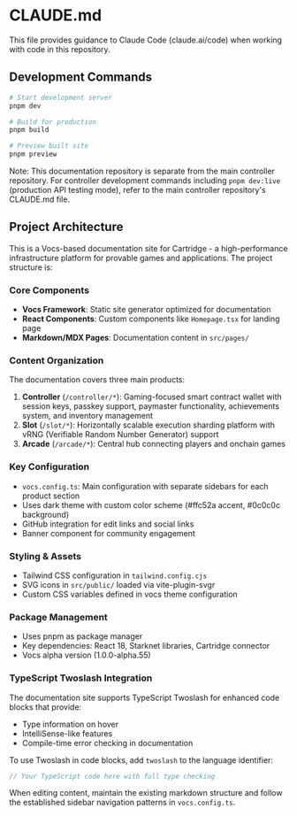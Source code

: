 # CLAUDE.md

This file provides guidance to Claude Code (claude.ai/code) when working with code in this repository.

## Development Commands

```bash
# Start development server
pnpm dev

# Build for production
pnpm build

# Preview built site
pnpm preview
```

Note: This documentation repository is separate from the main controller repository. For controller development commands including `pnpm dev:live` (production API testing mode), refer to the main controller repository's CLAUDE.md file.

## Project Architecture

This is a Vocs-based documentation site for Cartridge - a high-performance infrastructure platform for provable games and applications. The project structure is:

### Core Components
- **Vocs Framework**: Static site generator optimized for documentation
- **React Components**: Custom components like `Homepage.tsx` for landing page
- **Markdown/MDX Pages**: Documentation content in `src/pages/`

### Content Organization
The documentation covers three main products:

1. **Controller** (`/controller/*`): Gaming-focused smart contract wallet with session keys, passkey support, paymaster functionality, achievements system, and inventory management
2. **Slot** (`/slot/*`): Horizontally scalable execution sharding platform with vRNG (Verifiable Random Number Generator) support
3. **Arcade** (`/arcade/*`): Central hub connecting players and onchain games

### Key Configuration
- `vocs.config.ts`: Main configuration with separate sidebars for each product section
- Uses dark theme with custom color scheme (#ffc52a accent, #0c0c0c background)
- GitHub integration for edit links and social links
- Banner component for community engagement

### Styling & Assets
- Tailwind CSS configuration in `tailwind.config.cjs`
- SVG icons in `src/public/` loaded via vite-plugin-svgr
- Custom CSS variables defined in vocs theme configuration

### Package Management
- Uses pnpm as package manager
- Key dependencies: React 18, Starknet libraries, Cartridge connector
- Vocs alpha version (1.0.0-alpha.55)

### TypeScript Twoslash Integration
The documentation site supports TypeScript Twoslash for enhanced code blocks that provide:
- Type information on hover
- IntelliSense-like features
- Compile-time error checking in documentation

To use Twoslash in code blocks, add `twoslash` to the language identifier:
```typescript twoslash
// Your TypeScript code here with full type checking
```

When editing content, maintain the existing markdown structure and follow the established sidebar navigation patterns in `vocs.config.ts`.
